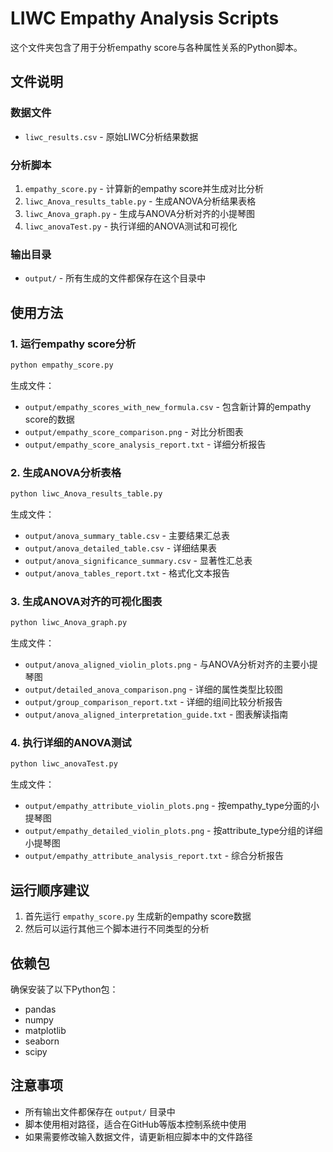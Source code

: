 # LIWC Empathy Analysis Scripts

这个文件夹包含了用于分析empathy score与各种属性关系的Python脚本。

## 文件说明

### 数据文件
- `liwc_results.csv` - 原始LIWC分析结果数据

### 分析脚本
1. `empathy_score.py` - 计算新的empathy score并生成对比分析
2. `liwc_Anova_results_table.py` - 生成ANOVA分析结果表格
3. `liwc_Anova_graph.py` - 生成与ANOVA分析对齐的小提琴图
4. `liwc_anovaTest.py` - 执行详细的ANOVA测试和可视化

### 输出目录
- `output/` - 所有生成的文件都保存在这个目录中

## 使用方法

### 1. 运行empathy score分析
```bash
python empathy_score.py
```
生成文件：
- `output/empathy_scores_with_new_formula.csv` - 包含新计算的empathy score的数据
- `output/empathy_score_comparison.png` - 对比分析图表
- `output/empathy_score_analysis_report.txt` - 详细分析报告

### 2. 生成ANOVA分析表格
```bash
python liwc_Anova_results_table.py
```
生成文件：
- `output/anova_summary_table.csv` - 主要结果汇总表
- `output/anova_detailed_table.csv` - 详细结果表
- `output/anova_significance_summary.csv` - 显著性汇总表
- `output/anova_tables_report.txt` - 格式化文本报告

### 3. 生成ANOVA对齐的可视化图表
```bash
python liwc_Anova_graph.py
```
生成文件：
- `output/anova_aligned_violin_plots.png` - 与ANOVA分析对齐的主要小提琴图
- `output/detailed_anova_comparison.png` - 详细的属性类型比较图
- `output/group_comparison_report.txt` - 详细的组间比较分析报告
- `output/anova_aligned_interpretation_guide.txt` - 图表解读指南

### 4. 执行详细的ANOVA测试
```bash
python liwc_anovaTest.py
```
生成文件：
- `output/empathy_attribute_violin_plots.png` - 按empathy_type分面的小提琴图
- `output/empathy_detailed_violin_plots.png` - 按attribute_type分组的详细小提琴图
- `output/empathy_attribute_analysis_report.txt` - 综合分析报告

## 运行顺序建议

1. 首先运行 `empathy_score.py` 生成新的empathy score数据
2. 然后可以运行其他三个脚本进行不同类型的分析

## 依赖包

确保安装了以下Python包：
- pandas
- numpy
- matplotlib
- seaborn
- scipy

## 注意事项

- 所有输出文件都保存在 `output/` 目录中
- 脚本使用相对路径，适合在GitHub等版本控制系统中使用
- 如果需要修改输入数据文件，请更新相应脚本中的文件路径
